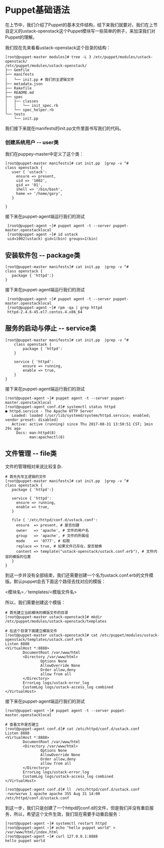 # Puppet基础语法

在上节中，我们介绍了Puppet的基本文件结构，结下来我们就要对，我们在上节自定义的ustack-openstack这个Puppet模块写一些简单的例子，来加深我们对Puppet的理解。

我们现在先来看看ustack-openstack这个目录的结构：

```
[root@puppet-master modules]# tree -L 3 /etc/puppet/modules/ustack-openstack/
/etc/puppet/modules/ustack-openstack/
├── Gemfile
├── manifests
│   └── init.pp # 我们的主逻辑文件
├── metadata.json
├── Rakefile
├── README.md
├── spec
│   ├── classes
│   │   └── init_spec.rb
│   └── spec_helper.rb
└── tests
    └── init.pp
```

我们接下来就在manifests的init.pp文件里面书写我们的代码。

### 创建系统用户 -- user类

我们在puppey-master中定义了这个类：

```
[root@puppet-master manifests]# cat init.pp  |grep -v ^#
class openstack {
   user { 'ustack':
     ensure => present,
     uid => '1002',
     gid => '01',
     shell => '/bin/bash',
     home => '/home/gary',
   }

}
```

接下来在puppet-agent端运行我们的测试

```
 [root@puppet-agent ~]# puppet agent -t --server puppet-master.openstacklocal
 [root@puppet-agent ~]# id ustack
 uid=1002(ustack) gid=1(bin) groups=1(bin)
```

## 安装软件包 --  package类

```
[root@puppet-master manifests]# cat init.pp  |grep -v ^#
class openstack {
   package { 'httpd':}
}
```

接下来在puppet-agent端运行我们的测试

```
 [root@puppet-agent ~]# puppet agent -t --server puppet-master.openstacklocal
 [root@puppet-agent ~]# rpm -qa | grep httpd
 httpd-2.4.6-45.el7.centos.4.x86_64
```

## 服务的启动与停止 -- service类

```
[root@puppet-master manifests]# cat init.pp  |grep -v ^#
    class openstack {
        package { 'httpd':
    }

    service { 'httpd':
        ensure => running,
        enable => true,
    }
}
```

接下来在puppet-agent端运行我们的测试

```
[root@puppet-agent ~]# puppet agent -t --server puppet-master.openstacklocal
[root@puppet-agent conf.d]# systemctl status httpd
● httpd.service - The Apache HTTP Server
   Loaded: loaded (/usr/lib/systemd/system/httpd.service; enabled; vendor preset: disabled)
   Active: active (running) since Thu 2017-08-31 13:50:51 CST; 1min 29s ago
     Docs: man:httpd(8)
           man:apachectl(8)
```

## 文件管理 -- file类

文件的管理相对来说比较复杂.

```
# 首先先写主逻辑的文件
[root@puppet-master manifests]# cat init.pp  |grep -v ^#
class openstack {
   package { 'httpd':}

   service { 'httpd':
     ensure => running,
     enable => true,
   }

   file { '/etc/httpd/conf.d/ustack.conf':
     ensure  => present, # 是否创建
     owner   => 'apache', # 文件的用户名
     group   => 'apache', # 文件的所属组
     mode    => '0777', # 权限
     replace => true, # 如果文件已存在，是否替换
     content => template("ustack-openstack/ustack.conf.erb"), # 文件内容的模版的位置
   }
}
```

到这一步并没有全部结束，我们还需要创建一个名为ustack.conf.erb的文件模版。默认puppet会去下面这个路径去找对应的模版：

&lt;模块名&gt;／templates/&lt;模版文件名&gt;

所以，我们需要创建这个模版：

```
# 首先建立当前模块的模版文件的目录
[root@puppet-master ustack-openstack]# mkdir /etc/puppet/modules/ustack-openstack/templates

# 在这个目录下面建立模版文件
[root@puppet-master ustack-openstack]# cat /etc/puppet/modules/ustack-openstack/templates/ustack.conf.erb
Listen 8888
<VirtualHost *:8888>
        DocumentRoot /var/www/html
        <Directory /var/www/html>
                Options None
                AllowOverride None
                Order allow,deny
                allow from all
        </Directory>
        ErrorLog logs/ustack-error_log
        CustomLog logs/ustack-access_log combined
</VirtualHost>
```

接下来在puppet-agent端运行我们的测试

```
[root@puppet-agent ~]# puppet agent -t --server puppet-master.openstacklocal

# 查看文件是否建立
[root@puppet-agent conf.d]# cat /etc/httpd/conf.d/ustack.conf
Listen 8888
<VirtualHost *:8888>
        DocumentRoot /var/www/html
        <Directory /var/www/html>
                Options None
                AllowOverride None
                Order allow,deny
                allow from all
        </Directory>
        ErrorLog logs/ustack-error_log
        CustomLog logs/ustack-access_log combined
</VirtualHost>

[root@puppet-agent conf.d]# ll  /etc/httpd/conf.d/ustack.conf
-rwxrwxrwx 1 apache apache 355 Aug 31 14:00 /etc/httpd/conf.d/ustack.conf
```

到这一步，我们只是创建了一个httpd的conf.d的文件，但是我们并没有重启服务，所以，希望这个文件生效，我们现在需要手动重启服务：

```
[root@puppet-agent ~]# systemctl restart httpd
[root@puppet-agent ~]# echo "hello puppet world" > /var/www/html/index.html
[root@puppet-agent ~]# curl 127.0.0.1:8888
hello puppet world
```



